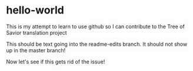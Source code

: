# hello-world
This is my attempt to learn to use github so I can contribute to the Tree of Savior translation project

This should be text going into the readme-edits branch.
It should not show up in the master branch!

Now let's see if this gets rid of the issue!
